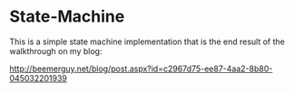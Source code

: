 State-Machine
=============

This is a simple state machine implementation that is the end result of the walkthrough on my blog:

http://beemerguy.net/blog/post.aspx?id=c2967d75-ee87-4aa2-8b80-045032201939
